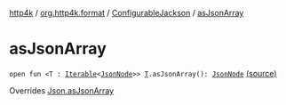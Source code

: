 [http4k](../../index.md) / [org.http4k.format](../index.md) / [ConfigurableJackson](index.md) / [asJsonArray](./as-json-array.md)

# asJsonArray

`open fun <T : `[`Iterable`](https://kotlinlang.org/api/latest/jvm/stdlib/kotlin.collections/-iterable/index.html)`<`[`JsonNode`](https://fasterxml.github.io/jackson-databind/javadoc/2.10/com/fasterxml/jackson/databind/JsonNode.html)`>> `[`T`](as-json-array.md#T)`.asJsonArray(): `[`JsonNode`](https://fasterxml.github.io/jackson-databind/javadoc/2.10/com/fasterxml/jackson/databind/JsonNode.html) [(source)](https://github.com/http4k/http4k/blob/master/http4k-format-jackson/src/main/kotlin/org/http4k/format/ConfigurableJackson.kt#L45)

Overrides [Json.asJsonArray](../-json/as-json-array.md)

